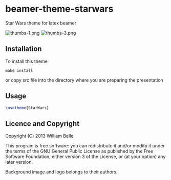 beamer-theme-starwars
=====================

Star Wars theme for latex beamer

![thumbs-1.png](https://raw.github.com/williambelle/beamer-theme-starwars/master/examples/thumbs-1.png)
![thumbs-3.png](https://raw.github.com/williambelle/beamer-theme-starwars/master/examples/thumbs-3.png)


Installation
------------

To install this theme

    make install
    
or copy src file into the directory where you are preparing the presentation

Usage
-----------

```latex
\usetheme{StarWars}
```

Licence and Copyright
---------------------

Copyright (C) 2013 William Belle

This program is free software: you can redistribute it and/or modify
it under the terms of the GNU General Public License as published by
the Free Software Foundation, either version 3 of the License, or
(at your option) any later version.

Background image and logo belongs to their authors.

